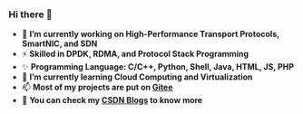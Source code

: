 ### Hi there 👋

<!--
**markchen7788/markchen7788** is a ✨ _special_ ✨ repository because its `README.md` (this file) appears on your GitHub profile.

Here are some ideas to get you started:

- 🔭 I’m currently working on ...
- 🌱 I’m currently learning ...
- 👯 I’m looking to collaborate on ...
- 🤔 I’m looking for help with ...
- 💬 Ask me about ...
- 📫 How to reach me: ...
- 😄 Pronouns: ...
- ⚡ Fun fact: ...
-->

- 🔭 **I’m currently working on High-Performance Transport Protocols, SmartNIC, and SDN**
- ⚡ **Skilled in DPDK, RDMA, and Protocol Stack Programming**
- ✨ **Programming Language: C/C++, Python, Shell, Java, HTML, JS, PHP**
- 🌱 **I’m currently learning Cloud Computing and Virtualization**
- 📫 **Most of my projects are put on [Gitee](https://gitee.com/markchen7788/)**
- 👯 **You can check my [CSDN Blogs](https://blog.csdn.net/Markchen7788) to know more**
